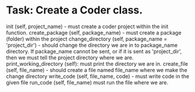 # Task: Create a Coder class.
init (self, project_name) - must create a coder project within the init function.
create_package (self, package_name) - must create a package (folder) within the project
change_directory (self, package_name = 'project_dir') - should change the directory we are in to package_name directory. If package_name cannot be sent, or if it is sent as 'project_dir', then we must tell the project directory where we are.
print_working_directory (self): must print the directory we are in.
create_file (self, file_name) - should create a file named file_name where we make the change directory
write_code (self, file_name, code) - must write code in the given file
run_code (self, file_name) must run the file where we are.